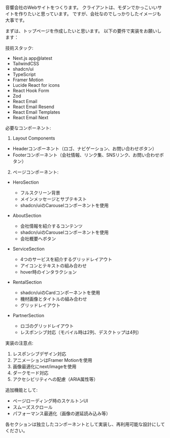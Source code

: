 音響会社のWebサイトをつくります。
クライアントは、モダンでかっこいいサイトを作りたいと思っています。
ですが、会社なのでしっかりしたイメージも大事です。

まずは、トップページを作成したいと思います。
以下の要件で実装をお願いします：

技術スタック:
- Next.js app@latest
- TailwindCSS
- shadcn/ui
- TypeScript
- Framer Motion
- Lucide React for icons
- React Hook Form
- Zod
- React Email
- React Email Resend
- React Email Templates
- React Email Next

必要なコンポーネント:

1. Layout Components
- Headerコンポーネント（ロゴ、ナビゲーション、お問い合わせボタン）
- Footerコンポーネント（会社情報、リンク集、SNSリンク、お問い合わせボタン）

2. ページコンポーネント:
- HeroSection
  - フルスクリーン背景
  - メインメッセージとサブテキスト
  - shadcn/uiのCarouselコンポーネントを使用

- AboutSection
  - 会社情報を紹介するコンテンツ
  - shadcn/uiのCarouselコンポーネントを使用
  - 会社概要へボタン

- ServiceSection
  - 4つのサービスを紹介するグリッドレイアウト
  - アイコンとテキストの組み合わせ
  - hover時のインタラクション

- RentalSection
  - shadcn/uiのCardコンポーネントを使用
  - 機材画像とタイトルの組み合わせ
  - グリッドレイアウト

- PartnerSection
  - ロゴのグリッドレイアウト
  - レスポンシブ対応（モバイル時は2列、デスクトップは4列）

実装の注意点:
1. レスポンシブデザイン対応
2. アニメーションはFramer Motionを使用
3. 画像最適化にnext/imageを使用
4. ダークモード対応
5. アクセシビリティへの配慮（ARIA属性等）

追加機能として:
- ページローディング時のスケルトンUI
- スムーズスクロール
- パフォーマンス最適化（画像の遅延読み込み等）

各セクションは独立したコンポーネントとして実装し、再利用可能な設計にしてください。